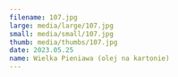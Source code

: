 ```yaml
---
filename: 107.jpg
large: media/large/107.jpg
small: media/small/107.jpg
thumb: media/thumbs/107.jpg
date: 2023.05.25
name: Wielka Pieniawa (olej na kartonie)
---
```


